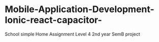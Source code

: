 # Mobile-Application-Development-Ionic-react-capacitor-
School simple Home Assignment
Level 4 2nd year SemB project

